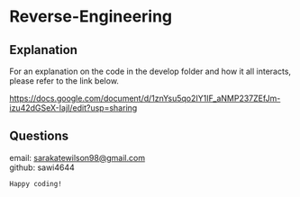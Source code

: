 # Reverse-Engineering

## Explanation
For an explanation on the code in the develop folder and how it all interacts, please refer to the link below.

https://docs.google.com/document/d/1znYsu5qo2IY1IF_aNMP237ZEfJm-izu42dGSeX-IajI/edit?usp=sharing


## Questions
email: sarakatewilson98@gmail.com
<br>
github: sawi4644

`Happy coding!`
